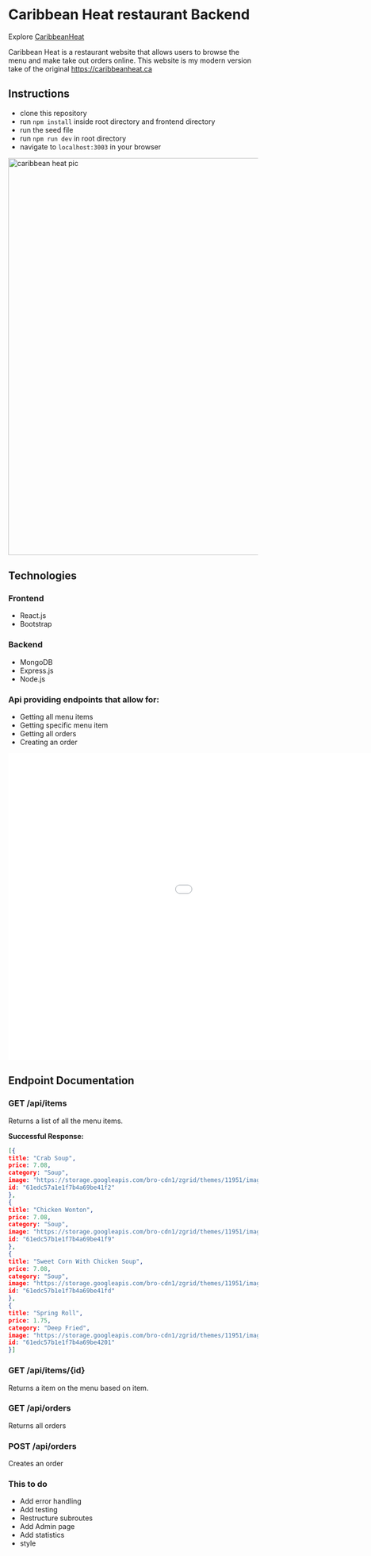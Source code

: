 # Caribbean Heat restaurant Backend

Explore [CaribbeanHeat](https://caribbeanheat.herokuapp.com/)

Caribbean Heat is a restaurant website that allows users to browse the menu and make take out orders online. This website is my modern version take of the original https://caribbeanheat.ca


## Instructions
* clone this repository
* run ```npm install``` inside root directory and frontend directory
* run the seed file
* run ```npm run dev``` in root directory
* navigate to ```localhost:3003``` in your browser

<img width="800" alt="caribbean heat pic" src="https://i.imgur.com/8YNkm5K.png">


## Technologies
### Frontend
* React.js
* Bootstrap


### Backend
* MongoDB
* Express.js
* Node.js

### Api providing endpoints that allow for:

* Getting all menu items
* Getting specific menu item
* Getting all orders
* Creating an order

<iframe src='//gifs.com/embed/caribbean-heat-79JWEG' frameborder='0' scrolling='no' width='1274px' height='618px' style='-webkit-backface-visibility: hidden;-webkit-transform: scale(1);' ></iframe>


## Endpoint Documentation

### GET /api/items

Returns a list of all the menu items.


**Successful Response:**

```JSON
[{
title: "Crab Soup",
price: 7.08,
category: "Soup",
image: "https://storage.googleapis.com/bro-cdn1/zgrid/themes/11951/images/items/soup/fish-maw-crab-meat.jpg",
id: "61edc57a1e1f7b4a69be41f2"
},
{
title: "Chicken Wonton",
price: 7.08,
category: "Soup",
image: "https://storage.googleapis.com/bro-cdn1/zgrid/themes/11951/images/items/soup/won-ton.jpg",
id: "61edc57b1e1f7b4a69be41f9"
},
{
title: "Sweet Corn With Chicken Soup",
price: 7.08,
category: "Soup",
image: "https://storage.googleapis.com/bro-cdn1/zgrid/themes/11951/images/items/soup/chicken-corn.jpg",
id: "61edc57b1e1f7b4a69be41fd"
},
{
title: "Spring Roll",
price: 1.75,
category: "Deep Fried",
image: "https://storage.googleapis.com/bro-cdn1/zgrid/themes/11951/images/items/appetizers/pork-spring-roll.jpg",
id: "61edc57b1e1f7b4a69be4201"
}]
```

### GET /api/items/{id}

Returns a item on the menu based on item.

### GET /api/orders

Returns all orders

### POST /api/orders

Creates an order


### This to do
* Add error handling
* Add testing
* Restructure subroutes
* Add Admin page
* Add statistics
* style











